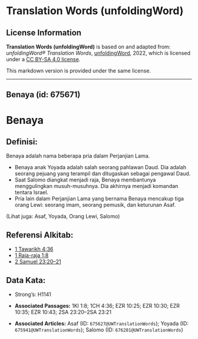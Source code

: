 # Translation Words (unfoldingWord)

## License Information

**Translation Words (unfoldingWord)** is based on and adapted from: _unfoldingWord® Translation Words_, [unfoldingWord](https://unfoldingword.org/utw), 2022, which is licensed under a [CC BY-SA 4.0 license](https://creativecommons.org/licenses/by-sa/4.0/legalcode.en).

This markdown version is provided under the same license.



--------------------------------

## Benaya (id: 675671)

Benaya
======

Definisi:
---------

Benaya adalah nama beberapa pria dalam Perjanjian Lama.

* Benaya anak Yoyada adalah salah seorang pahlawan Daud. Dia adalah seorang pejuang yang terampil dan ditugaskan sebagai pengawal Daud.
* Saat Salomo diangkat menjadi raja, Benaya membantunya menggulingkan musuh\-musuhnya. Dia akhirnya menjadi komandan tentara Israel.
* Pria lain dalam Perjanjian Lama yang bernama Benaya mencakup tiga orang Lewi: seorang imam, seorang pemusik, dan keturunan Asaf.

(Lihat juga: Asaf, Yoyada, Orang Lewi, Salomo)

Referensi Alkitab:
------------------

* [1 Tawarikh 4:36](https://ref.ly/1Chr0:0)
* [1 Raja\-raja 1:8](https://ref.ly/1Kgs0:0)
* [2 Samuel 23:20–21](https://ref.ly/2Sam0:0)

Data Kata:
----------

* Strong’s: H1141

* **Associated Passages:** 1KI 1:8; 1CH 4:36; EZR 10:25; EZR 10:30; EZR 10:35; EZR 10:43; 2SA 23:20–2SA 23:21
* **Associated Articles:** Asaf (ID: `675627@UWTranslationWords`); Yoyada (ID: `675941@UWTranslationWords`); Salomo (ID: `676201@UWTranslationWords`)

